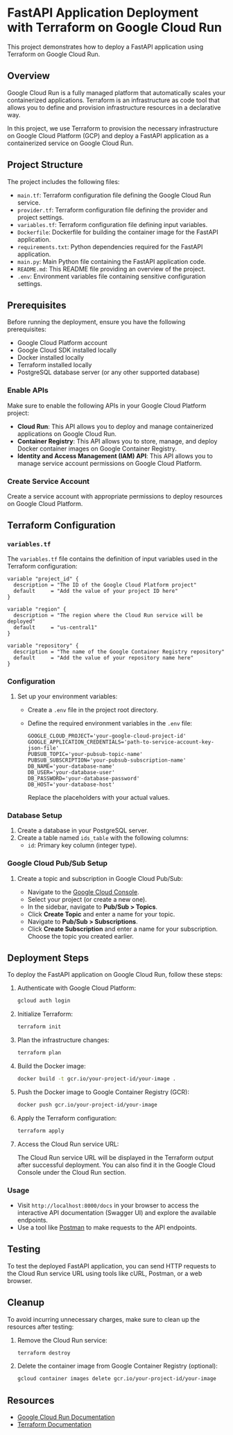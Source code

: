 # FastAPI Application Deployment with Terraform on Google Cloud Run

This project demonstrates how to deploy a FastAPI application using Terraform on Google Cloud Run.

## Overview

Google Cloud Run is a fully managed platform that automatically scales your containerized applications. Terraform is an infrastructure as code tool that allows you to define and provision infrastructure resources in a declarative way.

In this project, we use Terraform to provision the necessary infrastructure on Google Cloud Platform (GCP) and deploy a FastAPI application as a containerized service on Google Cloud Run.

## Project Structure

The project includes the following files:

- `main.tf`: Terraform configuration file defining the Google Cloud Run service.
- `provider.tf`: Terraform configuration file defining the provider and project settings.
- `variables.tf`: Terraform configuration file defining input variables.
- `Dockerfile`: Dockerfile for building the container image for the FastAPI application.
- `requirements.txt`: Python dependencies required for the FastAPI application.
- `main.py`: Main Python file containing the FastAPI application code.
- `README.md`: This README file providing an overview of the project.
- `.env`: Environment variables file containing sensitive configuration settings.

## Prerequisites

Before running the deployment, ensure you have the following prerequisites:

- Google Cloud Platform account
- Google Cloud SDK installed locally
- Docker installed locally
- Terraform installed locally
- PostgreSQL database server (or any other supported database)

### Enable APIs

Make sure to enable the following APIs in your Google Cloud Platform project:

- **Cloud Run**: This API allows you to deploy and manage containerized applications on Google Cloud Run.
- **Container Registry**: This API allows you to store, manage, and deploy Docker container images on Google Container Registry.
- **Identity and Access Management (IAM) API**: This API allows you to manage service account permissions on Google Cloud Platform.

### Create Service Account

Create a service account with appropriate permissions to deploy resources on Google Cloud Platform.


## Terraform Configuration

### `variables.tf`

The `variables.tf` file contains the definition of input variables used in the Terraform configuration:

```hcl
variable "project_id" {
  description = "The ID of the Google Cloud Platform project"
  default     = "Add the value of your project ID here"
}

variable "region" {
  description = "The region where the Cloud Run service will be deployed"
  default     = "us-central1"
}

variable "repository" {
  description = "The name of the Google Container Registry repository"
  default     = "Add the value of your repository name here"
}
```

### Configuration

1. Set up your environment variables:

   - Create a `.env` file in the project root directory.
   - Define the required environment variables in the `.env` file:

     ```dotenv
     GOOGLE_CLOUD_PROJECT='your-google-cloud-project-id'
     GOOGLE_APPLICATION_CREDENTIALS='path-to-service-account-key-json-file'
     PUBSUB_TOPIC='your-pubsub-topic-name'
     PUBSUB_SUBSCRIPTION='your-pubsub-subscription-name'
     DB_NAME='your-database-name'
     DB_USER='your-database-user'
     DB_PASSWORD='your-database-password'
     DB_HOST='your-database-host'
     ```

     Replace the placeholders with your actual values.

### Database Setup

1. Create a database in your PostgreSQL server.
2. Create a table named `ids_table` with the following columns:
   - `id`: Primary key column (integer type).

### Google Cloud Pub/Sub Setup

1. Create a topic and subscription in Google Cloud Pub/Sub:

   - Navigate to the [Google Cloud Console](https://console.cloud.google.com/).
   - Select your project (or create a new one).
   - In the sidebar, navigate to **Pub/Sub > Topics**.
   - Click **Create Topic** and enter a name for your topic.
   - Navigate to **Pub/Sub > Subscriptions**.
   - Click **Create Subscription** and enter a name for your subscription. Choose the topic you created earlier.

## Deployment Steps

To deploy the FastAPI application on Google Cloud Run, follow these steps:

1. Authenticate with Google Cloud Platform:

    ```bash
    gcloud auth login
    ```

2. Initialize Terraform:

    ```bash
    terraform init
    ```

3. Plan the infrastructure changes:

    ```bash
    terraform plan
    ```

4. Build the Docker image:

    ```bash
    docker build -t gcr.io/your-project-id/your-image .
    ```

5. Push the Docker image to Google Container Registry (GCR):

    ```bash
    docker push gcr.io/your-project-id/your-image
    ```


6. Apply the Terraform configuration:

    ```bash
    terraform apply
    ```

7. Access the Cloud Run service URL:

    The Cloud Run service URL will be displayed in the Terraform output after successful deployment. You can also find it in the Google Cloud Console under the Cloud Run section.

### Usage

- Visit `http://localhost:8000/docs` in your browser to access the interactive API documentation (Swagger UI) and explore the available endpoints.
- Use a tool like [Postman](https://www.postman.com/) to make requests to the API endpoints.

## Testing

To test the deployed FastAPI application, you can send HTTP requests to the Cloud Run service URL using tools like cURL, Postman, or a web browser.

## Cleanup

To avoid incurring unnecessary charges, make sure to clean up the resources after testing:

1. Remove the Cloud Run service:

    ```bash
    terraform destroy
    ```

2. Delete the container image from Google Container Registry (optional):

    ```bash
    gcloud container images delete gcr.io/your-project-id/your-image
    ```

## Resources

- [Google Cloud Run Documentation](https://cloud.google.com/run/docs)
- [Terraform Documentation](https://learn.hashicorp.com/tutorials/terraform/google-cloud-run)

